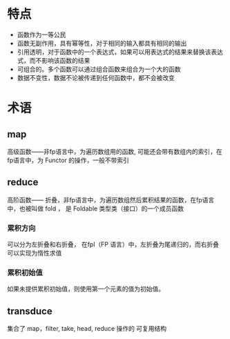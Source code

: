 # 特点
- 函数作为一等公民
- 函数无副作用，具有幂等性，对于相同的输入都具有相同的输出
- 引用透明，对于函数中的一个表达式，如果可以用表达式的结果来替换该表达式，而不影响该函数的结果
- 可组合的。多个函数可以通过组合函数来组合为一个大的函数
- 数据不变性，数据不论被传递到任何函数中，都不会被改变

# 术语
## map
高级函数——非fp语言中，为遍历数组用的函数, 可能还会带有数组内的索引，在fp语言中，为 Functor 的操作，一般不带索引
## reduce
高阶函数—— 折叠，非fp语言中，为遍历数组然后累积结果的函数，在fp语言中，也被叫做 fold ， 是 Foldable 类型类（接口）的一个成员函数
### 累积方向
可以分为左折叠和右折叠， 在fpl（FP 语言）中，左折叠为尾递归的，而右折叠可以实现为惰性求值
### 累积初始值
如果未提供累积初始值，则使用第一个元素的值为初始值。

## transduce
集合了 map，filter, take,  head, reduce 操作的 可复用结构